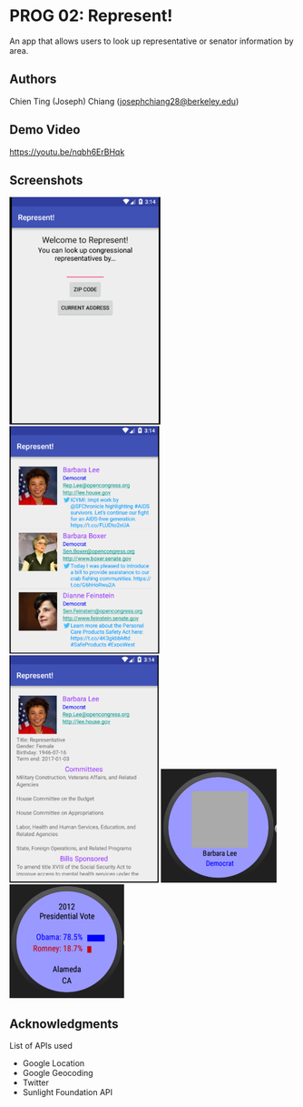 # PROG 02: Represent!

An app that allows users to look up representative or senator information by area.

## Authors

Chien Ting (Joseph) Chiang ([josephchiang28@berkeley.edu](mailto:your_email@berkeley.edu))

## Demo Video

https://youtu.be/nqbh6ErBHqk

## Screenshots

<img src="screenshots/mobile_main_view.png" height="400" alt="Screenshot"/>
<img src="screenshots/mobile_congressional_view.png" height="400" alt="Screenshot"/>
<img src="screenshots/mobile_detailed_view.png" height="400" alt="Screenshot"/>
<img src="screenshots/wear_main_view.png" height="200" alt="Screenshot"/>
<img src="screenshots/wear_vote_view.png" height="200" alt="Screenshot"/>

## Acknowledgments

List of APIs used
* Google Location
* Google Geocoding
* Twitter
* Sunlight Foundation API
